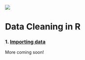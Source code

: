 ![](https://i.imgur.com/pQnaXWb.png)
# Data Cleaning in R

### 1. [Importing data](https://rpubs.com/jamiekerlin/just-a-lady-coder-importing-data)

More coming soon!

